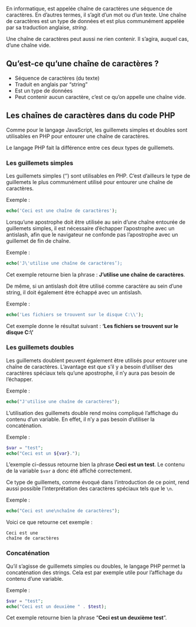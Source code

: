 En informatique, est appelée chaîne de caractères une séquence de caractères. En d’autres termes, il s’agit d’un mot ou d’un texte. Une chaîne de caractères est un type de données et est plus communément appelée par sa traduction anglaise, *string*. 

Une chaîne de caractères peut aussi ne rien contenir. Il s’agira, auquel cas, d’une chaîne vide. 

## Qu’est-ce qu’une chaîne de caractères ?

- Séquence de caractères (du texte)
- Traduit en anglais par “string”
- Est un type de données
- Peut contenir aucun caractère, c’est ce qu’on appelle une chaîne vide.

## Les chaînes de caractères dans du code PHP

Comme pour le langage JavaScript, les guillemets simples et doubles sont utilisables en PHP pour entourer une chaîne de caractères. 

Le langage PHP fait la différence entre ces deux types de guillemets.

### Les guillemets simples 

Les guillemets simples (‘’) sont utilisables en PHP. C’est d’ailleurs le type de guillemets le plus communément utilisé pour entourer une chaîne de caractères. 

Exemple :

```php
echo('Ceci est une chaîne de caractères');
```

Lorsqu’une apostrophe doit être utilisée au sein d’une chaîne entourée de guillemets simples, il est nécessaire d’échapper l’apostrophe avec un antislash, afin que le navigateur ne confonde pas l’apostrophe avec un guillemet de fin de chaîne.

Exemple :

```php
echo('J\'utilise une chaîne de caractères’);
```

Cet exemple retourne bien la phrase : **J’utilise une chaîne de caractères**.

De même, si un antislash doit être utilisé comme caractère au sein d’une string, il doit également être échappé avec un antislash.

Exemple :

```php
echo('Les fichiers se trouvent sur le disque C:\\');
```

Cet exemple donne le résultat suivant : **‘Les fichiers se trouvent sur le disque C:\’**

### Les guillemets doubles

Les guillemets doublent peuvent également être utilisés pour entourer une chaîne de caractères. L’avantage est que s’il y a besoin d’utiliser des caractères spéciaux tels qu’une apostrophe, il n’y aura pas besoin de l’échapper.

Exemple :

```php
echo("J'utilise une chaîne de caractères");
```

L’utilisation des guillemets double rend moins compliqué l’affichage du contenu d’un variable. En effet, il n’y a pas besoin d’utiliser la concaténation. 

Exemple :

```php
$var = "test";
echo("Ceci est un ${var}.");
```

L’exemple ci-dessus retourne bien la phrase **Ceci est un test**. Le contenu de la variable ```$var``` a donc été affiché correctement. 

Ce type de guillemets, comme évoqué dans l’introduction de ce point, rend aussi possible l’interprétation des caractères spéciaux tels que le ```\n```.

Exemple :

```php
echo("Ceci est une\nchaîne de caractères");
```

Voici ce que retourne cet exemple :

```
Ceci est une
chaîne de caractères
```

### Concaténation

Qu’il s’agisse de guillemets simples ou doubles, le langage PHP permet la concaténation des strings. Cela est par exemple utile pour l’affichage du contenu d’une variable.

Exemple :

```php
$var = "test";
echo("Ceci est un deuxième " . $test);
```

Cet exemple retourne bien la phrase “**Ceci est un deuxième test**”.
